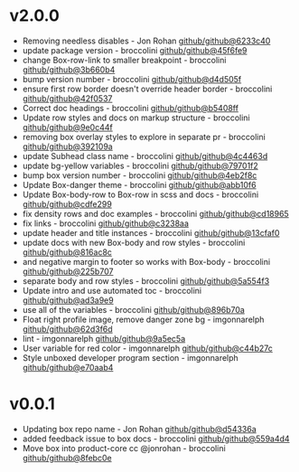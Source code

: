 # v2.0.0

 * Removing needless disables - Jon Rohan [github/github@6233c40](https://github.com/github/github/commit/6233c40)
 * update package version - broccolini [github/github@45f6fe9](https://github.com/github/github/commit/45f6fe9)
 * change Box-row-link to smaller breakpoint - broccolini [github/github@3b660b4](https://github.com/github/github/commit/3b660b4)
 * bump version number - broccolini [github/github@d4d505f](https://github.com/github/github/commit/d4d505f)
 * ensure first row border doesn't override header border - broccolini [github/github@42f0537](https://github.com/github/github/commit/42f0537)
 * Correct doc headings - broccolini [github/github@b5408ff](https://github.com/github/github/commit/b5408ff)
 * Update row styles and docs on markup structure - broccolini [github/github@9e0c44f](https://github.com/github/github/commit/9e0c44f)
 * removing box overlay styles to explore in separate pr - broccolini [github/github@392109a](https://github.com/github/github/commit/392109a)
 * update Subhead class name - broccolini [github/github@4c4463d](https://github.com/github/github/commit/4c4463d)
 * update bg-yellow variables - broccolini [github/github@79701f2](https://github.com/github/github/commit/79701f2)
 * bump box version number - broccolini [github/github@4eb2f8c](https://github.com/github/github/commit/4eb2f8c)
 * Update Box-danger theme - broccolini [github/github@abb10f6](https://github.com/github/github/commit/abb10f6)
 * Update Box-body-row to Box-row in scss and docs - broccolini [github/github@cdfe299](https://github.com/github/github/commit/cdfe299)
 * fix density rows and doc examples - broccolini [github/github@cd18965](https://github.com/github/github/commit/cd18965)
 * fix links - broccolini [github/github@c3238aa](https://github.com/github/github/commit/c3238aa)
 * update header and title instances - broccolini [github/github@13cfaf0](https://github.com/github/github/commit/13cfaf0)
 * update docs with new Box-body and row styles - broccolini [github/github@816ac8c](https://github.com/github/github/commit/816ac8c)
 * and negative margin to footer so works with Box-body - broccolini [github/github@225b707](https://github.com/github/github/commit/225b707)
 * separate body and row styles - broccolini [github/github@5a554f3](https://github.com/github/github/commit/5a554f3)
 * Update intro and use automated toc - broccolini [github/github@ad3a9e9](https://github.com/github/github/commit/ad3a9e9)
 * use all of the variables - broccolini [github/github@896b70a](https://github.com/github/github/commit/896b70a)
 * Float right profile image, remove danger zone bg - imgonnarelph [github/github@62d3f6d](https://github.com/github/github/commit/62d3f6d)
 * lint - imgonnarelph [github/github@9a5ec5a](https://github.com/github/github/commit/9a5ec5a)
 * User variable for red color - imgonnarelph [github/github@c44b27c](https://github.com/github/github/commit/c44b27c)
 * Style unboxed developer program section - imgonnarelph [github/github@e70aab4](https://github.com/github/github/commit/e70aab4)

# v0.0.1

 * Updating box repo name - Jon Rohan [github/github@d54336a](https://github.com/github/github/commit/d54336a)
 * added feedback issue to box docs - broccolini [github/github@559a4d4](https://github.com/github/github/commit/559a4d4)
 * Move box into product-core cc @jonrohan - broccolini [github/github@8febc0e](https://github.com/github/github/commit/8febc0e)